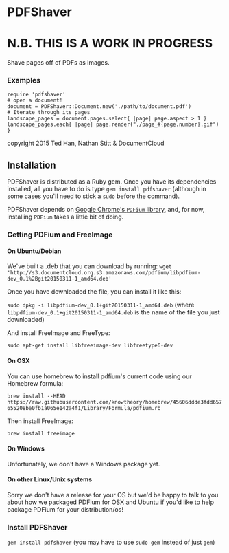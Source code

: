 # PDFShaver

# N.B. THIS IS A WORK IN PROGRESS

Shave pages off of PDFs as images.

### Examples

    require 'pdfshaver'
    # open a document!
    document = PDFShaver::Document.new('./path/to/document.pdf')
    # Iterate through its pages
    landscape_pages = document.pages.select{ |page| page.aspect > 1 }
    landscape_pages.each{ |page| page.render("./page_#{page.number}.gif") }

copyright 2015 Ted Han, Nathan Stitt & DocumentCloud

## Installation

PDFShaver is distributed as a Ruby gem.  Once you have its dependencies installed, all you have to do is type `gem install pdfshaver` (although in some cases you'll need to stick a `sudo` before the command).

PDFShaver depends on [Google Chrome's `PDFium` library][pdfium], and, for now, installing `PDFium` takes a little bit of doing.

[pdfium]: https://code.google.com/p/pdfium/

### Getting PDFium and FreeImage

#### On Ubuntu/Debian

We've built a .deb that you can download by running: `wget 'http://s3.documentcloud.org.s3.amazonaws.com/pdfium/libpdfium-dev_0.1%2Bgit20150311-1_amd64.deb'`

Once you have downloaded the file, you can install it like this:

`sudo dpkg -i libpdfium-dev_0.1+git20150311-1_amd64.deb` (where `libpdfium-dev_0.1+git20150311-1_amd64.deb` is the name of the file you just downloaded)

And install FreeImage and FreeType:

`sudo apt-get install libfreeimage-dev libfreetype6-dev`

#### On OSX

You can use homebrew to install pdfium's current code using our Homebrew formula:

`brew install --HEAD https://raw.githubusercontent.com/knowtheory/homebrew/45606ddde3fdd657655208be0fb1a065e142a4f1/Library/Formula/pdfium.rb`

Then install FreeImage:

`brew install freeimage`

#### On Windows

Unfortunately, we don't have a Windows package yet.

#### On other Linux/Unix systems

Sorry we don't have a release for your OS but we'd be happy to talk to you about how we packaged PDFium for OSX and Ubuntu if you'd like to help package PDFium for your distribution/os!

### Install PDFShaver

`gem install pdfshaver` (you may have to use `sudo gem` instead of just `gem`)